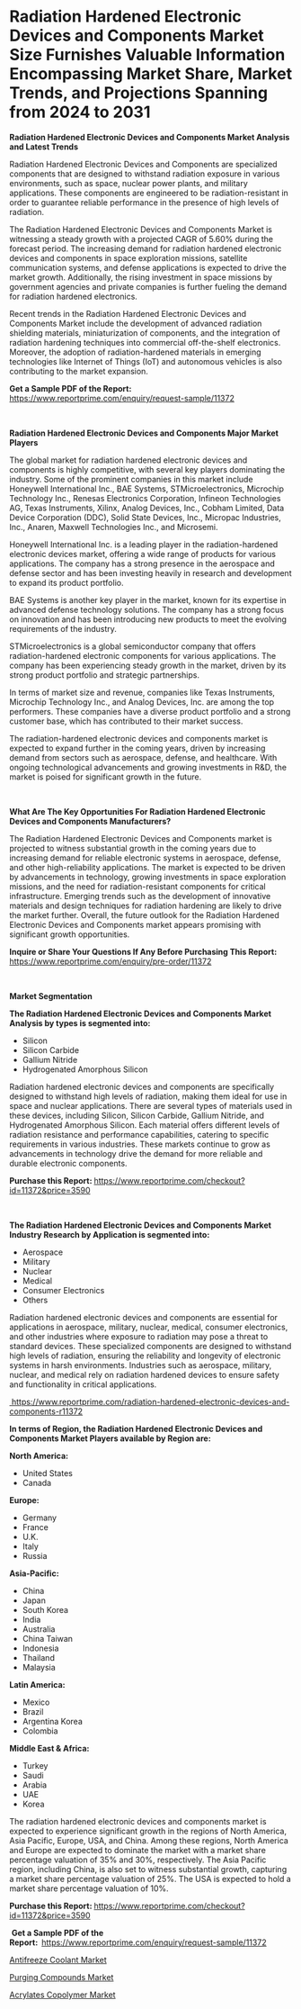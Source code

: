 <p><h1>Radiation Hardened Electronic Devices and Components Market Size Furnishes Valuable Information Encompassing Market Share, Market Trends, and Projections Spanning from 2024 to 2031</h1></p><p><strong>Radiation Hardened Electronic Devices and Components Market Analysis and Latest Trends</strong></p>
<p><p>Radiation Hardened Electronic Devices and Components are specialized components that are designed to withstand radiation exposure in various environments, such as space, nuclear power plants, and military applications. These components are engineered to be radiation-resistant in order to guarantee reliable performance in the presence of high levels of radiation.</p><p>The Radiation Hardened Electronic Devices and Components Market is witnessing a steady growth with a projected CAGR of 5.60% during the forecast period. The increasing demand for radiation hardened electronic devices and components in space exploration missions, satellite communication systems, and defense applications is expected to drive the market growth. Additionally, the rising investment in space missions by government agencies and private companies is further fueling the demand for radiation hardened electronics.</p><p>Recent trends in the Radiation Hardened Electronic Devices and Components Market include the development of advanced radiation shielding materials, miniaturization of components, and the integration of radiation hardening techniques into commercial off-the-shelf electronics. Moreover, the adoption of radiation-hardened materials in emerging technologies like Internet of Things (IoT) and autonomous vehicles is also contributing to the market expansion.</p></p>
<p><strong>Get a Sample PDF of the Report:&nbsp;</strong> <a href="https://www.reportprime.com/enquiry/request-sample/11372">https://www.reportprime.com/enquiry/request-sample/11372</a></p>
<p>&nbsp;</p>
<p><strong>Radiation Hardened Electronic Devices and Components Major Market Players</strong></p>
<p><p>The global market for radiation hardened electronic devices and components is highly competitive, with several key players dominating the industry. Some of the prominent companies in this market include Honeywell International Inc., BAE Systems, STMicroelectronics, Microchip Technology Inc., Renesas Electronics Corporation, Infineon Technologies AG, Texas Instruments, Xilinx, Analog Devices, Inc., Cobham Limited, Data Device Corporation (DDC), Solid State Devices, Inc., Micropac Industries, Inc., Anaren, Maxwell Technologies Inc., and Microsemi.</p><p>Honeywell International Inc. is a leading player in the radiation-hardened electronic devices market, offering a wide range of products for various applications. The company has a strong presence in the aerospace and defense sector and has been investing heavily in research and development to expand its product portfolio.</p><p>BAE Systems is another key player in the market, known for its expertise in advanced defense technology solutions. The company has a strong focus on innovation and has been introducing new products to meet the evolving requirements of the industry.</p><p>STMicroelectronics is a global semiconductor company that offers radiation-hardened electronic components for various applications. The company has been experiencing steady growth in the market, driven by its strong product portfolio and strategic partnerships.</p><p>In terms of market size and revenue, companies like Texas Instruments, Microchip Technology Inc., and Analog Devices, Inc. are among the top performers. These companies have a diverse product portfolio and a strong customer base, which has contributed to their market success.</p><p>The radiation-hardened electronic devices and components market is expected to expand further in the coming years, driven by increasing demand from sectors such as aerospace, defense, and healthcare. With ongoing technological advancements and growing investments in R&D, the market is poised for significant growth in the future.</p></p>
<p>&nbsp;</p>
<p><strong>What Are The Key Opportunities For Radiation Hardened Electronic Devices and Components Manufacturers?</strong></p>
<p><p>The Radiation Hardened Electronic Devices and Components market is projected to witness substantial growth in the coming years due to increasing demand for reliable electronic systems in aerospace, defense, and other high-reliability applications. The market is expected to be driven by advancements in technology, growing investments in space exploration missions, and the need for radiation-resistant components for critical infrastructure. Emerging trends such as the development of innovative materials and design techniques for radiation hardening are likely to drive the market further. Overall, the future outlook for the Radiation Hardened Electronic Devices and Components market appears promising with significant growth opportunities.</p></p>
<p><strong>Inquire or Share Your Questions If Any Before Purchasing This Report:</strong> <a href="https://www.reportprime.com/enquiry/pre-order/11372">https://www.reportprime.com/enquiry/pre-order/11372</a></p>
<p>&nbsp;</p>
<p><strong>Market Segmentation</strong></p>
<p><strong>The Radiation Hardened Electronic Devices and Components Market Analysis by types is segmented into:</strong></p>
<p><ul><li>Silicon</li><li>Silicon Carbide</li><li>Gallium Nitride</li><li>Hydrogenated Amorphous Silicon</li></ul></p>
<p><p>Radiation hardened electronic devices and components are specifically designed to withstand high levels of radiation, making them ideal for use in space and nuclear applications. There are several types of materials used in these devices, including Silicon, Silicon Carbide, Gallium Nitride, and Hydrogenated Amorphous Silicon. Each material offers different levels of radiation resistance and performance capabilities, catering to specific requirements in various industries. These markets continue to grow as advancements in technology drive the demand for more reliable and durable electronic components.</p></p>
<p><strong>Purchase this Report:&nbsp;</strong><a href="https://www.reportprime.com/checkout?id=11372&price=3590">https://www.reportprime.com/checkout?id=11372&price=3590</a></p>
<p>&nbsp;</p>
<p><strong>The Radiation Hardened Electronic Devices and Components Market Industry Research by Application is segmented into:</strong></p>
<p><ul><li>Aerospace</li><li>Military</li><li>Nuclear</li><li>Medical</li><li>Consumer Electronics</li><li>Others</li></ul></p>
<p><p>Radiation hardened electronic devices and components are essential for applications in aerospace, military, nuclear, medical, consumer electronics, and other industries where exposure to radiation may pose a threat to standard devices. These specialized components are designed to withstand high levels of radiation, ensuring the reliability and longevity of electronic systems in harsh environments. Industries such as aerospace, military, nuclear, and medical rely on radiation hardened devices to ensure safety and functionality in critical applications.</p></p>
<p><a href="https://www.reportprime.com/radiation-hardened-electronic-devices-and-components-r11372">&nbsp;https://www.reportprime.com/radiation-hardened-electronic-devices-and-components-r11372</a></p>
<p><strong>In terms of Region, the Radiation Hardened Electronic Devices and Components Market Players available by Region are:</strong></p>
<p>
    <p> <strong> North America: </strong>
        <ul>
            <li>United States</li>
            <li>Canada</li>
        </ul>
        </p> 
    <p> <strong> Europe: </strong>
        <ul>
            <li>Germany</li>
            <li>France</li>
            <li>U.K.</li>
            <li>Italy</li>
            <li>Russia</li>
        </ul>
        </p> 
    <p> <strong> Asia-Pacific: </strong>
        <ul>
            <li>China</li>
            <li>Japan</li>
            <li>South Korea</li>
            <li>India</li>
            <li>Australia</li>
            <li>China Taiwan</li>
            <li>Indonesia</li>
            <li>Thailand</li>
            <li>Malaysia</li>
        </ul>
        </p> 
    <p> <strong> Latin America: </strong>
        <ul>
            <li>Mexico</li>
            <li>Brazil</li>
            <li>Argentina Korea</li>
            <li>Colombia</li>
        </ul>
        </p> 
    <p> <strong> Middle East & Africa: </strong>
        <ul>
            <li>Turkey</li>
            <li>Saudi</li>
            <li>Arabia</li>
            <li>UAE</li>
            <li>Korea</li>
        </ul>
    </p>
    </p>
<p><p>The radiation hardened electronic devices and components market is expected to experience significant growth in the regions of North America, Asia Pacific, Europe, USA, and China. Among these regions, North America and Europe are expected to dominate the market with a market share percentage valuation of 35% and 30%, respectively. The Asia Pacific region, including China, is also set to witness substantial growth, capturing a market share percentage valuation of 25%. The USA is expected to hold a market share percentage valuation of 10%.</p></p>
<p><strong>Purchase this Report: </strong><a href="https://www.reportprime.com/checkout?id=11372&price=3590">https://www.reportprime.com/checkout?id=11372&price=3590</a></p>
<p>&nbsp;<strong>Get a Sample PDF of the Report:&nbsp;&nbsp;</strong><a href="https://www.reportprime.com/enquiry/request-sample/11372">https://www.reportprime.com/enquiry/request-sample/11372</a></p>
<p><strong></strong></p>
<p><p><a href="https://www.linkedin.com/pulse/antifreeze-coolant-market-provides-detailed-segmentation-p3duc?trackingId=AW7cMDnAmDDixZoHCpMQoA%3D%3D">Antifreeze Coolant Market</a></p><p><a href="https://www.linkedin.com/pulse/decoding-purging-compounds-market-deep-dive-latest-trends-segmentation-20e3f?trackingId=8%2FE6pMX0Rx%2B09gRkE%2FbYBg%3D%3D">Purging Compounds Market</a></p><p><a href="https://www.linkedin.com/pulse/acrylates-copolymer-market-research-report-forecasted-period-rn2hc?trackingId=4iZJ4C8JziHGd6xOEgYfGA%3D%3D">Acrylates Copolymer Market</a></p></p>